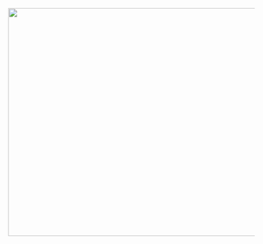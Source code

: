 <img id="Image-Maps-Com-image-maps-2020-03-02-101123" src="https://www.image-maps.com/m/private/0/o0pl2vn8eltf85ddhklg530ei4_et.jpg" border="0" width="1037" height="465" orgWidth="1037" orgHeight="465" usemap="#image-maps-2020-03-02-101123" alt="" />
<map name="image-maps-2020-03-02-101123" id="ImageMapsCom-image-maps-2020-03-02-101123">
<area  alt="" title="" href="http://www.image-maps.com/" shape="rect" coords="6,372,723,422" style="outline:none;" target="_self"     />
<area shape="rect" coords="1035,463,1037,465" alt="Image Map" style="outline:none;" title="Image Map" href="http://www.image-maps.com/index.php?aff=mapped_users_106568" />
</map>
